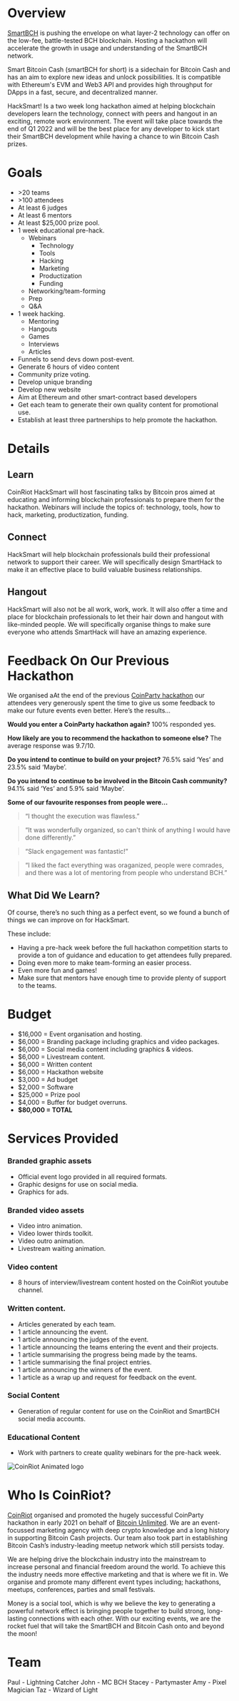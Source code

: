 # Overview
[SmartBCH](https://smartbch.org) is pushing the envelope on what layer-2 technology can offer on the low-fee, battle-tested BCH blockchain. Hosting a hackathon will accelerate the growth in usage and understanding of the SmartBCH network.

Smart Bitcoin Cash (smartBCH for short) is a sidechain for Bitcoin Cash and has an aim to explore new ideas and unlock possibilities. It is compatible with Ethereum's EVM and Web3 API and provides high throughput for DApps in a fast, secure, and decentralized manner.

HackSmart! Is a two week long hackathon aimed at helping blockchain developers learn the technology, connect with peers and hangout in an exciting, remote work environment. The event will take place towards the end of Q1 2022 and will be the best place for any developer to kick start their SmartBCH development while having a chance to win Bitcoin Cash prizes.

# Goals
* \>20 teams
* \>100 attendees
* At least 6 judges
* At least 6 mentors
* At least $25,000 prize pool.
* 1 week educational pre-hack.
  * Webinars
    * Technology
    * Tools
    * Hacking
    * Marketing
    * Productization
    * Funding
  * Networking/team-forming
  * Prep
  * Q&A
* 1 week hacking.
  * Mentoring
  * Hangouts
  * Games
  * Interviews
  * Articles
* Funnels to send devs down post-event.
* Generate 6 hours of video content
* Community prize voting.
* Develop unique branding
* Develop new website
* Aim at Ethereum and other smart-contract based developers
* Get each team to generate their own quality content for promotional use.
* Establish at least three partnerships to help promote the hackathon.

# Details
## Learn
CoinRiot HackSmart will host fascinating talks by Bitcoin pros aimed at educating and informing blockchain professionals to prepare them for the hackathon. Webinars will include the topics of: technology, tools, how to hack, marketing, productization, funding.

## Connect
HackSmart will help blockchain professionals build their professional network to support their career. We will specifically design SmartHack to make it an effective place to build valuable business relationships.

## Hangout
HackSmart will also not be all work, work, work. It will also offer a time and place for blockchain professionals to let their hair down and hangout with like-minded people. We will specifically organise things to make sure everyone who attends SmartHack will have an amazing experience.

# Feedback On Our Previous Hackathon
We organised aAt the end of the previous [CoinParty hackathon](https://coinparty.org) our attendees very generously spent the time to give us some feedback to make our future events even better. Here’s the results…

**Would you enter a CoinParty hackathon again?**
100% responded yes.

**How likely are you to recommend the hackathon to someone else?**
The average response was 9.7/10.

**Do you intend to continue to build on your project?**
76.5% said ‘Yes’ and 23.5% said ‘Maybe’.

**Do you intend to continue to be involved in the Bitcoin Cash community?**
94.1% said ‘Yes’ and 5.9% said ‘Maybe’.

**Some of our favourite responses from people were…**
> “I thought the execution was flawless.”

> “It was wonderfully organized, so can't think of anything I would have done differently.”

> “Slack engagement was fantastic!”

> “I liked the fact everything was oraganized, people were comrades, and there was a lot of mentoring from people who understand BCH.”

## What Did We Learn?
Of course, there’s no such thing as a perfect event, so we found a bunch of things we can improve on for HackSmart.

These include:
* Having a pre-hack week before the full hackathon competition starts to provide a ton of guidance and education to get attendees fully prepared.
* Doing even more to make team-forming an easier process.
* Even more fun and games!
* Make sure that mentors have enough time to provide plenty of support to the teams.

# Budget
* $16,000 = Event organisation and hosting.
* $6,000 = Branding package including graphics and video packages.
* $6,000 = Social media content including graphics & videos.
* $6,000 = Livestream content.
* $6,000 = Written content
* $6,000 = Hackathon website
* $3,000 = Ad budget
* $2,000 = Software
* $25,000 = Prize pool
* $4,000 = Buffer for budget overruns.
* **$80,000 = TOTAL**

# Services Provided
### Branded graphic assets
* Official event logo provided in all required formats.
* Graphic designs for use on social media.
* Graphics for ads.

### Branded video assets
* Video intro animation.
* Video lower thirds toolkit.
* Video outro animation.
* Livestream waiting animation.

### Video content
* 8 hours of interview/livestream content hosted on the CoinRiot youtube channel.

### Written content.
* Articles generated by each team.
* 1 article announcing the event.
* 1 article announcing the judges of the event.
* 1 article announcing the teams entering the event and their projects.
* 1 article summarising the progress being made by the teams.
* 1 article summarising the final project entries.
* 1 article announcing the winners of the event.
* 1 article as a wrap up and request for feedback on the event.

### Social Content
* Generation of regular content for use on the CoinRiot and SmartBCH social media accounts.

### Educational Content
* Work with partners to create quality webinars for the pre-hack week.

![CoinRiot Animated logo](https://github.com/coinriot/assets/blob/main/hacksmart/CoinRiot-Logo_-CoinRiot-Logo.gif)

# Who Is CoinRiot?
[CoinRiot](https://coinriot.org) organised and promoted the hugely successful CoinParty hackathon in early 2021 on behalf of [Bitcoin Unlimited](https://bitcoinunlimited.info). We are an event-focussed marketing agency with deep crypto knowledge and a long history in supporting Bitcoin Cash projects. Our team also took part in establishing Bitcoin Cash’s industry-leading meetup network which still persists today.

We are helping drive the blockchain industry into the mainstream to increase personal and financial freedom around the world. To achieve this the industry needs more effective marketing and that is where we fit in. We organise and promote many different event types including; hackathons, meetups, conferences, parties and small festivals.

Money is a social tool, which is why we believe the key to generating a powerful network effect is bringing people together to build strong, long-lasting connections with each other. With our exciting events, we are the rocket fuel that will take the SmartBCH and Bitcoin Cash onto and beyond the moon!

# Team
Paul - Lightning Catcher
John - MC BCH
Stacey - Partymaster
Amy - Pixel Magician
Taz - Wizard of Light
